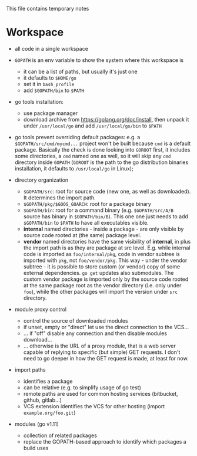 This file contains temporary notes


# Workspace

- all code in a single workspace

- `GOPATH` is an env variable to show the system where this workspace is
    + it can be a list of paths, but usually it's just one
    + it defaults to `$HOME/go`
    + set it in `bash_profile`
    + add `$GOPATH/bin` to `$PATH`

- go tools installation:
    + use package manager
    + download archive from https://golang.org/doc/install, then unpack it under `/usr/local/go`
        and add `/usr/local/go/bin` to `$PATH`

- go tools prevent overriding default packages: e.g. a `$GOPATH/src/cmd/mycmd...` project
  won't be built because `cmd` is a default package. Basically the check is done looking into
  `GOROOT` first, it includes some directories, a `cmd` named one as well, so it will skip
  any `cmd` directory inside `GOPATH` (`GOROOT` is the path to the go distribution binaries installation, it defaults to `/usr/local/go` in Linux);

- directory organization
    + `$GOPATH/src`: root for source code (new one, as well as downloaded). It determines the
        import path.
    + `$GOPATH/pkg/$GOOS_GOARCH`: root for a package binary
    + `$GOPATH/bin`: root for a command binary (e.g. `$GOPATH/src/A/B` source has binary in
        `$GOPATH/bin/B`). This one one just needs to add `$GOPATH/bin` to `$PATH` to have all
        executables visible.
    + **internal** named directories - inside a package - are only visible by source code
        rooted at (the same) package level.
    + **vendor** named directories have the same visibility of **internal**, in plus the import
        path is as they are package at src level. E.g. while internal code is imported as
        `foo/internal/pkg`, code in vendor subtree is imported with `pkg`, not `foo/vendor/pkg`.
        This way - under the vendor subtree - it is possible to store custom (or vendor) copy
        of some external dependencies. `go get` updates also submodules.
        The custom vendor package is imported only by the source code rooted at the same package root
        as the vendor directory (i.e. only under `foo`), while the other packages will import the
        version under `src` directory.

- module proxy control
    + control the source of downloaded modules
    + if unset, empty or "direct" let use the direct connection to the VCS...
    + ... if "off" disable any connection and then disable modules download...
    + ... otherwise is the URL of a proxy module, that is a web server capable of replying to
        specific (but simple) GET requests. I don't need to go deeper in how the GET request is made,
        at least for now.

- import paths
    + identifies a package
    + can be relative (e.g. to simplify usage of go test)
    + remote paths are used for common hosting services (bitbucket, github, gitlab...)
    + VCS extension identifies the VCS for other hosting (import `example.org/foo.git`)

- modules (go v1.11)
    + collection of related packages
    + replace the GOPATH-based approach to identify which packages a build uses
